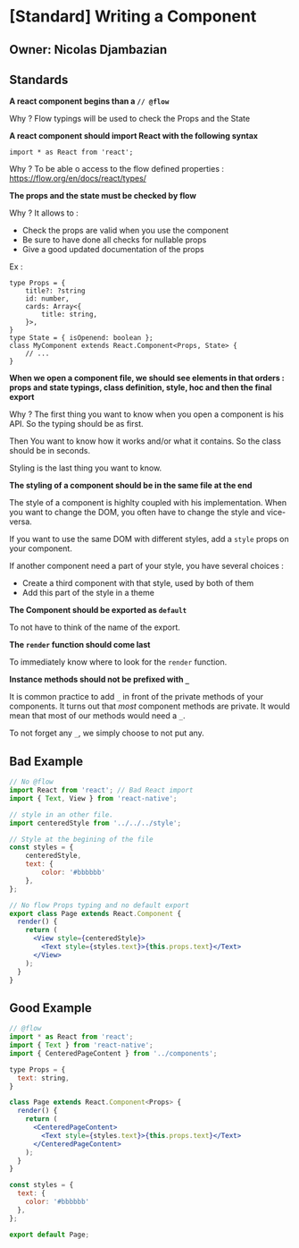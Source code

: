 # [Standard] Writing a Component

## Owner: Nicolas Djambazian

## Standards

**A react component begins than a `// @flow`**

Why ? Flow typings will be used to check the Props and the State



**A react component should import React with the following syntax**
```
import * as React from 'react';
```
Why ? To be able o access to the flow defined properties : https://flow.org/en/docs/react/types/


**The props and the state must be checked by flow**

Why ? It allows to :

 - Check the props are valid when you use the component
 - Be sure to have done all checks for nullable props
 - Give a good updated documentation of the props


Ex :
```
type Props = {
    title?: ?string
    id: number,
    cards: Array<{
        title: string,
    }>,
}
type State = { isOpenend: boolean };
class MyComponent extends React.Component<Props, State> {
    // ...
}
```

**When we open a component file, we should see elements in that orders : props and state typings, class definition, style, hoc and then the final export**

Why ? The first thing you want to know when you open a component is his API. So the typing should be as first.

Then You want to know how it works and/or what it contains. So the class should be in seconds.

Styling is the last thing you want to know.


**The styling of a component should be in the same file at the end**

The style of a component is highlty coupled with his implementation. When you want to change the DOM, you often have to change the style and vice-versa.

If you want to use the same DOM with different styles, add a `style` props on your component.

If another component need a part of your style, you have several choices :
 - Create a third component with that style, used by both of them
 - Add this part of the style in a theme


**The Component should be exported as `default`**

To not have to think of the name of the export.

**The `render` function should come last**

To immediately know where to look for the `render` function.

**Instance methods should not be prefixed with `_`**

It is common practice to add `_` in front of the private methods of your components.
It turns out that *most* component methods are private. It would mean that most of our methods would need a `_`.

To not forget any `_`, we simply choose to not put any.

## Bad Example


```jsx
// No @flow
import React from 'react'; // Bad React import
import { Text, View } from 'react-native';

// style in an other file.
import centeredStyle from '../../../style';

// Style at the begining of the file
const styles = {
    centeredStyle,
    text: {
        color: '#bbbbbb'
    },
};

// No flow Props typing and no default export
export class Page extends React.Component {
  render() {
    return (
      <View style={centeredStyle}>
        <Text style={styles.text}>{this.props.text}</Text>
      </View>
    );
  }
}

```


## Good Example
```jsx
// @flow
import * as React from 'react';
import { Text } from 'react-native';
import { CenteredPageContent } from '../components';

type Props = {
  text: string,
}

class Page extends React.Component<Props> {
  render() {
    return (
      <CenteredPageContent>
        <Text style={styles.text}>{this.props.text}</Text>
      </CenteredPageContent>
    );
  }
}

const styles = {
  text: {
    color: '#bbbbbb'
  },
};

export default Page;
```

